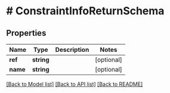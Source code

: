 # # ConstraintInfoReturnSchema

## Properties

Name | Type | Description | Notes
------------ | ------------- | ------------- | -------------
**ref** | **string** |  | [optional]
**name** | **string** |  | [optional]

[[Back to Model list]](../../README.md#models) [[Back to API list]](../../README.md#endpoints) [[Back to README]](../../README.md)
